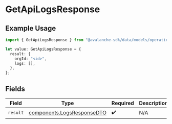 # GetApiLogsResponse

## Example Usage

```typescript
import { GetApiLogsResponse } from "@avalanche-sdk/data/models/operations";

let value: GetApiLogsResponse = {
  result: {
    orgId: "<id>",
    logs: [],
  },
};
```

## Fields

| Field                                                                    | Type                                                                     | Required                                                                 | Description                                                              |
| ------------------------------------------------------------------------ | ------------------------------------------------------------------------ | ------------------------------------------------------------------------ | ------------------------------------------------------------------------ |
| `result`                                                                 | [components.LogsResponseDTO](../../models/components/logsresponsedto.md) | :heavy_check_mark:                                                       | N/A                                                                      |
